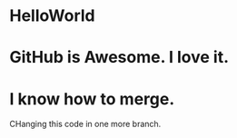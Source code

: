 # HelloWorld
# GitHub is Awesome. I love it.
# I know how to merge.
CHanging this code in one more branch.
